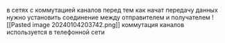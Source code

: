в сетях с коммутацией каналов перед тем как начат передачу данных нужно установить соединение между отправителем и получателем
![[Pasted image 20240104203742.png]]
коммутация каналов используется в телефонной сети